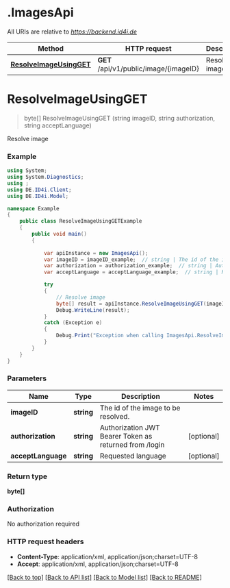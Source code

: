 # .ImagesApi

All URIs are relative to *https://backend.id4i.de*

Method | HTTP request | Description
------------- | ------------- | -------------
[**ResolveImageUsingGET**](ImagesApi.md#resolveimageusingget) | **GET** /api/v1/public/image/{imageID} | Resolve image


<a name="resolveimageusingget"></a>
# **ResolveImageUsingGET**
> byte[] ResolveImageUsingGET (string imageID, string authorization, string acceptLanguage)

Resolve image

### Example
```csharp
using System;
using System.Diagnostics;
using ;
using DE.ID4i.Client;
using DE.ID4i.Model;

namespace Example
{
    public class ResolveImageUsingGETExample
    {
        public void main()
        {
            
            var apiInstance = new ImagesApi();
            var imageID = imageID_example;  // string | The id of the image to be resolved.
            var authorization = authorization_example;  // string | Authorization JWT Bearer Token as returned from /login (optional) 
            var acceptLanguage = acceptLanguage_example;  // string | Requested language (optional) 

            try
            {
                // Resolve image
                byte[] result = apiInstance.ResolveImageUsingGET(imageID, authorization, acceptLanguage);
                Debug.WriteLine(result);
            }
            catch (Exception e)
            {
                Debug.Print("Exception when calling ImagesApi.ResolveImageUsingGET: " + e.Message );
            }
        }
    }
}
```

### Parameters

Name | Type | Description  | Notes
------------- | ------------- | ------------- | -------------
 **imageID** | **string**| The id of the image to be resolved. | 
 **authorization** | **string**| Authorization JWT Bearer Token as returned from /login | [optional] 
 **acceptLanguage** | **string**| Requested language | [optional] 

### Return type

**byte[]**

### Authorization

No authorization required

### HTTP request headers

 - **Content-Type**: application/xml, application/json;charset=UTF-8
 - **Accept**: application/xml, application/json;charset=UTF-8

[[Back to top]](#) [[Back to API list]](../README.md#documentation-for-api-endpoints) [[Back to Model list]](../README.md#documentation-for-models) [[Back to README]](../README.md)

